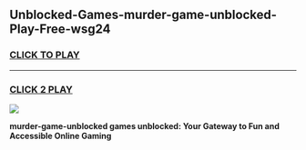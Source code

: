 
## Unblocked-Games-murder-game-unblocked-Play-Free-wsg24
<h3>
<a href="https://premium76.site?title=murder-game-unblocked&ref=09A">CLICK TO PLAY</a></h3>
<hr>

<h3>
<a href="https://premium76.site?title=murder-game-unblocked&ref=09A">CLICK 2 PLAY</a>
  
</h3>

<a href="https://premium76.site?title=murder-game-unblocked&ref=09A"><img src="https://clearcache.store/games.png"></a>


**murder-game-unblocked games unblocked: Your Gateway to Fun and Accessible Online Gaming**
